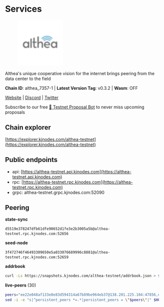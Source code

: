 # Services

<figure><img src="https://raw.githubusercontent.com/kj89/cosmos-images/main/logos/althea.png" width="150" alt=""><figcaption></figcaption></figure>

Althea's unique cooperative vision for the internet  brings peering from the data center to the field

**Chain ID**: althea_7357-1 | **Latest Version Tag**: v0.3.2 | **Wasm**: OFF

[Website](https://www.althea.net) | [Discord](https://discord.gg/ZTKWfpDs) | [Twitter](https://twitter.com/altheanetwork)



Subscribe to our free [🤖 Testnet Proposal Bot](https://t.me/kjnodes_testnet_proposal_bot) to never miss upcoming proposals


## Chain explorer
[https://explorer.kjnodes.com/althea-testnet](https://explorer.kjnodes.com/althea-testnet)

## Public endpoints

* api: [https://althea-testnet.api.kjnodes.com](https://althea-testnet.api.kjnodes.com)
* rpc: [https://althea-testnet.rpc.kjnodes.com](https://althea-testnet.rpc.kjnodes.com)
* grpc: althea-testnet.grpc.kjnodes.com:52090

## Peering

**state-sync**

```text
d5519e378247dfb61dfe90652d1fe3e2b3005a5b@althea-testnet.rpc.kjnodes.com:52656
```

**seed-node**

```text
3f472746f46493309650e5a033076689996c8881@althea-testnet.rpc.kjnodes.com:52659
```

**addrbook**
```bash
curl -Ls https://snapshots.kjnodes.com/althea-testnet/addrbook.json > $HOME/.althea/config/addrbook.json
```

**live-peers** (30)
```bash
peers="ee22e048af133e8e83d594314a67b89be964eb37@138.201.225.104:47856,d5040e6aa2f190e04a39dc27e8199786a848e1cd@161.97.99.251:26156,ccc09b0fb3c5f6b2dc826a6896bf43b099921bdb@207.180.253.242:26656,17edf24237b1c2b5b196d344761f964407d05862@65.108.233.109:12456,6c3d7683bf40a521b7c22391fd6c989b46a2e0e2@78.46.106.75:27656,4f3add677b0e4c8dec8b81101ea82620a19d5d0a@65.21.199.148:26633,a3ac64c5c84817f3694a866298399e6ad71ff26c@65.21.53.39:26656,5bad7ac6f006ee3b6f52dc91e85b5aae8e488233@194.163.149.53:26656,695f6de1a39a5f189015a50ef5f9df144a76b4d8@65.108.233.102:36656,bdf94092f6dc380f6526f7b8b46b63192e95a033@173.212.222.167:29656,6655b2be870706c16d417ab15dd82a60fda0a0bd@78.46.61.117:01656,0d4220d2bbda711183a8db6f45c26b1541fa0d6a@65.109.116.204:21856,76932bbeb29836c6405329c21358d051ef6e33a3@65.109.65.163:21856,0037b2dc30933fa5c027a83be39f0061253ff83b@5.189.157.140:26656,cd71580f8ab4af6beeaf867702a86ca6f9331f71@65.19.136.133:23296,15e7baf69c0db5c25e26cd1f13eb0d52a7a708b5@142.202.241.235:26656,4f5eb5164329a61fc898ac75849ae873c8e539c9@66.172.36.135:14656,2f43ea489479761a7cb7e250b634706d2a441c27@94.19.249.187:29656,311a410a9c7dcf7d074f75ce52f882ebae3b1bb7@46.38.232.86:17656,937dcf8c45b7c64e5188a7036427f2ce86383035@95.165.89.222:24126,cc542d9fb5f93780fc4004aa67f2b502686a24e8@144.76.27.79:61056,04917b5810df2a380c1b18d83f577f1aba550818@222.106.187.14:53300,eab7a70812ba39094fc8bbf4f69f099123863b38@81.30.157.35:11656,698edcaf59b14f7bf50b681ef1ee3046fa062c77@65.109.92.235:11056,ba247bdf826a9636a8276d6a00d8004755f6bb18@162.19.238.210:26656,aa500219761eecd7f1f02a8bfd21c6dcdbd3cf42@142.132.232.40:26656,975393744d620d9dcb8dfd21c0282a6285766523@176.57.184.215:26656,1d9a103d1e24c590bdfb577537eddd19a322f886@65.109.92.240:17886,90d692d481c1c4739ba8a7045b5552fa8d410901@88.99.164.158:17886,93fa6dee174ed6f119223542ed0f622087adab7e@24.199.116.190:26656"
sed -i -e "s|^persistent_peers *=.*|persistent_peers = \"$peers\"|" $HOME/.althea/config/config.toml
```
